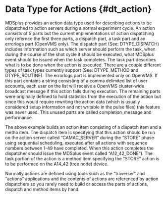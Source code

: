 
Data Type for Actions {#dt_action}
=====================

MDSplus provides an action data type used for describing actions to be
dispatched to action servers during a normal experiment cycle. An action
consists of 5 parts but the current implementations of action dispatching only
refernce the first three parts, a dispatch part, a task part and an errorlogs
part (OpenVMS only). The dispatch part (See: DTYPE\_DISPATCH) includes
information such as which server should perform the task, when during the
course of the shot cycle it should be executed, what MDSplus event should be
issued when the task completes. The task part describes what is to be done when
the action is executed. There are a couple different types of task types
currently support (See: DTYPE\_METHOD and DTYPE\_ROUTINE). The errorlogs part
is implemented only on OpenVMS. If this part contains a string consisting of a
comma delimited list of user accounts, each user on the list will receive a
OpenVMS cluster-wide broadcast message if this action fails during execution.
The remaining parts were originally defined to hold statistics from the
execution of the action but since this would require rewriting the action data
(which is usually considered setup information and not writable in the pulse
files) this feature was never used. This unused parts are called
completion\_message and performance.


The above example builds an action item consisting of a dispatch item and a
metho item. The dispatch item is specifying that this action should be run on
the action server called “CAMAC\_SERVER” during the “STORE” phase using
sequential scheduling, executed after all actions with sequence numbers between
1-49 have completed. When this action completes the dispatcher should issue the
MDSplus event called “A12\_42\_DONE”). The task portion of the action is a
method item specifying the “STORE” action is to be performed on the A14\_42
(tree node) device.

Normally actions are defined using tools such as the “traverser” and “actions”
applications and the contents of actions are referenced by action dispatchers
so you rarely need to build or access the parts of actions, dispatch and method
items by hand.

